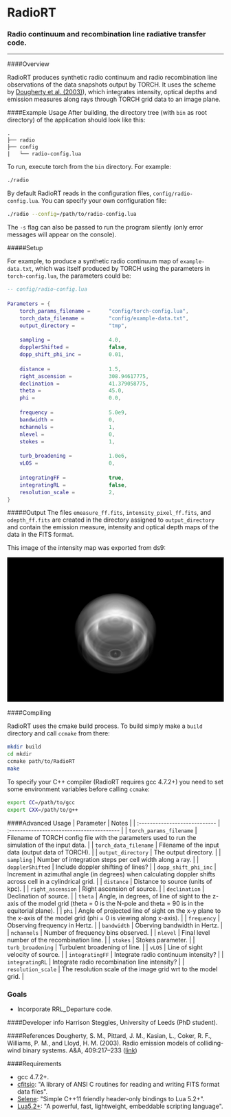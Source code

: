 # RadioRT
### Radio continuum and recombination line radiative transfer code.

******************************

####Overview

RadioRT produces synthetic radio continuum and radio recombination line observations of the data snapshots output by TORCH. It uses the scheme by [Dougherty et al. (2003)](#D3)), which integrates intensity, optical depths and emission measures along rays through TORCH grid data to an image plane.

####Example Usage
After building, the directory tree (with `bin` as root directory) of the application should look like this:
```
.
├── radio
├── config
|   └── radio-config.lua
```

To run, execute torch from the `bin` directory. For example:
```bash
./radio
```
By default RadioRT reads in the configuration files, `config/radio-config.lua`.
You can specify your own configuration file:
```bash
./radio --config=/path/to/radio-config.lua
```  
The `-s` flag can also be passed to run the program silently (only error messages will appear on the console).  

#####Setup

For example, to produce a synthetic radio continuum map of `example-data.txt`, which was itself produced by TORCH using the parameters in `torch-config.lua`, the parameters could be:

```lua
-- config/radio-config.lua

Parameters = {
	torch_params_filename =      "config/torch-config.lua",
	torch_data_filename =        "config/example-data.txt",
	output_directory =           "tmp",

	sampling =                   4.0,
	dopplerShifted =             false,
	dopp_shift_phi_inc =         0.01,

	distance =                   1.5,
	right_ascension =            308.94617775,
	declination =                41.379058775,
	theta =                      45.0,
	phi =                        0.0,

	frequency =                  5.0e9,
	bandwidth =                  0,
	nchannels =                  1,
	nlevel =                     0,
	stokes =                     1,

	turb_broadening =            1.0e6,
	vLOS =                       0,

	integratingFF =              true,
	integratingRL =              false,
	resolution_scale =           2,
}
```

#####Output
The files `emeasure_ff.fits`, `intensity_pixel_ff.fits`, and `odepth_ff.fits` are created in the directory assigned to `output_directory` and contain the emission measure, intensity and optical depth maps of the data in the FITS format.

This image of the intensity map was exported from ds9:

![IntensityImage](intensity_pixel_ff.png)

####Compiling

RadioRT uses the cmake build process. To build simply make a `build` directory and call `ccmake` from there:
```bash
mkdir build
cd mkdir
ccmake path/to/RadioRT
make
```

To specify your C++ compiler (RadioRT requires gcc 4.7.2+) you need to set some environment variables before calling `ccmake`:
```bash
export CC=/path/to/gcc
export CXX=/path/to/g++
```

####Advanced Usage
| Parameter                     | Notes                                     |
| :---------------------------- | :---------------------------------------- |
| `torch_params_filename`   | Filename of TORCH config file with the parameters used to run the simulation of the input data. |
| `torch_data_filename`     | Filename of the input data (output data of TORCH). |
| `output_directory`        | The output directory. |
| `sampling`                | Number of integration steps per cell width along a ray. |
| `dopplerShifted`          | Include doppler shifting of lines? |
| `dopp_shift_phi_inc`      | Increment in azimuthal angle (in degrees) when calculating doppler shifts across cell in a cylindrical grid. |
| `distance`                | Distance to source (units of kpc). |
| `right_ascension`         | Right ascension of source. |
| `declination`             | Declination of source. |
| `theta`                   | Angle, in degrees, of line of sight to the z-axis of the model grid (theta = 0 is the N-pole and theta = 90 is in the equitorial plane). |
| `phi`                     | Angle of projected line of sight on the x-y plane to the x-axis of the model grid (phi = 0 is viewing along x-axis). |
| `frequency`               | Observing frequency in Hertz. |
| `bandwidth`               | Oberving bandwidth in Hertz. |
| `nchannels`               | Number of frequency bins observed. |
| `nlevel`                  | Final level number of the recombination line. |
| `stokes`                  | Stokes parameter. |
| `turb_broadening`         | Turbulent broadening of line. |
| `vLOS`                    | Line of sight velocity of source. |
| `integratingFF`           | Integrate radio continuum intensity? |
| `integratingRL`           | Integrate radio recombination line intensity? |
| `resolution_scale`        | The resolution scale of the image grid wrt to the model grid. |

### Goals 
* Incorporate RRL_Departure code.

####Developer info
Harrison Steggles, University of Leeds (PhD student).

####References
<a name="D3"></a>Dougherty, S. M., Pittard, J. M., Kasian, L., Coker, R. F., Williams, P. M., and Lloyd, H. M. (2003). Radio emission models of colliding-wind binary systems. A&A, 409:217–233 ([link](http://www.aanda.org/articles/aa/pdf/2003/37/aa3896.pdf))  

####Requirements
* gcc 4.7.2+.
* [cfitsio](https://github.com/healpy/cfitsio): "A library of ANSI C routines for reading and writing FITS format data files".
* [Selene](https://github.com/jeremyong/Selene): "Simple C++11 friendly header-only bindings to Lua 5.2+".  
* [Lua5.2+](http://www.lua.org/): "A powerful, fast, lightweight, embeddable scripting language".  
